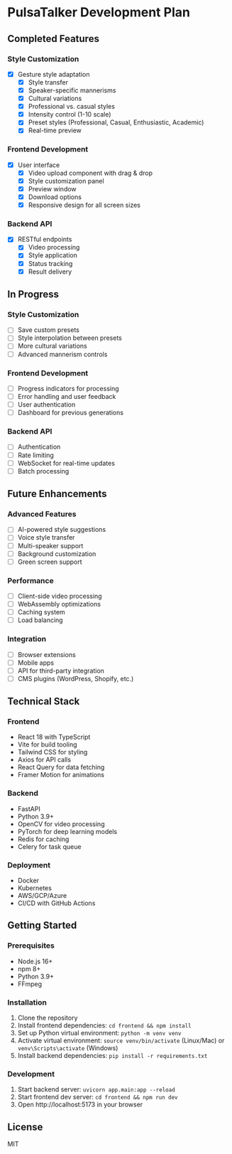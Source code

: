 # PulsaTalker Development Plan

## Completed Features

### Style Customization
- [x] Gesture style adaptation
  - [x] Style transfer
  - [x] Speaker-specific mannerisms
  - [x] Cultural variations
  - [x] Professional vs. casual styles
  - [x] Intensity control (1-10 scale)
  - [x] Preset styles (Professional, Casual, Enthusiastic, Academic)
  - [x] Real-time preview

### Frontend Development
- [x] User interface
  - [x] Video upload component with drag & drop
  - [x] Style customization panel
  - [x] Preview window
  - [x] Download options
  - [x] Responsive design for all screen sizes

### Backend API
- [x] RESTful endpoints
  - [x] Video processing
  - [x] Style application
  - [x] Status tracking
  - [x] Result delivery

## In Progress

### Style Customization
- [ ] Save custom presets
- [ ] Style interpolation between presets
- [ ] More cultural variations
- [ ] Advanced mannerism controls

### Frontend Development
- [ ] Progress indicators for processing
- [ ] Error handling and user feedback
- [ ] User authentication
- [ ] Dashboard for previous generations

### Backend API
- [ ] Authentication
- [ ] Rate limiting
- [ ] WebSocket for real-time updates
- [ ] Batch processing

## Future Enhancements

### Advanced Features
- [ ] AI-powered style suggestions
- [ ] Voice style transfer
- [ ] Multi-speaker support
- [ ] Background customization
- [ ] Green screen support

### Performance
- [ ] Client-side video processing
- [ ] WebAssembly optimizations
- [ ] Caching system
- [ ] Load balancing

### Integration
- [ ] Browser extensions
- [ ] Mobile apps
- [ ] API for third-party integration
- [ ] CMS plugins (WordPress, Shopify, etc.)

## Technical Stack

### Frontend
- React 18 with TypeScript
- Vite for build tooling
- Tailwind CSS for styling
- Axios for API calls
- React Query for data fetching
- Framer Motion for animations

### Backend
- FastAPI
- Python 3.9+
- OpenCV for video processing
- PyTorch for deep learning models
- Redis for caching
- Celery for task queue

### Deployment
- Docker
- Kubernetes
- AWS/GCP/Azure
- CI/CD with GitHub Actions

## Getting Started

### Prerequisites
- Node.js 16+
- npm 8+
- Python 3.9+
- FFmpeg

### Installation
1. Clone the repository
2. Install frontend dependencies: `cd frontend && npm install`
3. Set up Python virtual environment: `python -m venv venv`
4. Activate virtual environment: `source venv/bin/activate` (Linux/Mac) or `venv\Scripts\activate` (Windows)
5. Install backend dependencies: `pip install -r requirements.txt`

### Development
1. Start backend server: `uvicorn app.main:app --reload`
2. Start frontend dev server: `cd frontend && npm run dev`
3. Open http://localhost:5173 in your browser

## License
MIT
